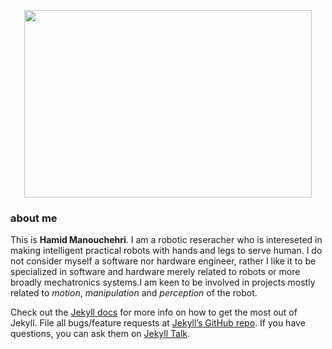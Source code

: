 <!-- ![no_sign](https://user-images.githubusercontent.com/25512825/191785764-436d5ea2-670a-41e9-b2fc-d366709d2146.jpg) -->
<p align="center">
  <img width="460" height="300" src="![no_sign](https://user-images.githubusercontent.com/25512825/191785764-436d5ea2-670a-41e9-b2fc-d366709d2146.jpg)">
</p>

### about me

This is __Hamid Manouchehri__. I am a robotic reseracher who is intereseted in making intelligent practical robots with hands and legs to serve human. I do not consider myself a software nor hardware engineer, rather I like it to be specialized in software and hardware merely related to robots or more broadly mechatronics systems.I am keen to be involved in projects mostly related to _motion_, _manipulation_ and _perception_ of the robot. 

Check out the [Jekyll docs][jekyll-docs] for more info on how to get the most out of Jekyll. File all bugs/feature requests at [Jekyll’s GitHub repo][jekyll-gh]. If you have questions, you can ask them on [Jekyll Talk][jekyll-talk].

[jekyll-docs]: http://jekyllrb.com/docs/home
[jekyll-gh]:   https://github.com/jekyll/jekyll
[jekyll-talk]: https://talk.jekyllrb.com/
